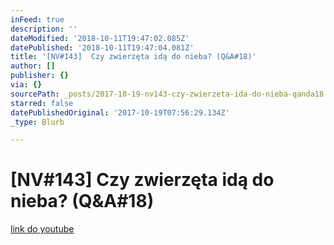 ```yaml
---
inFeed: true
description: ''
dateModified: '2018-10-11T19:47:02.085Z'
datePublished: '2018-10-11T19:47:04.081Z'
title: '[NV#143]  Czy zwierzęta idą do nieba? (Q&A#18)'
author: []
publisher: {}
via: {}
sourcePath: _posts/2017-10-19-nv143-czy-zwierzeta-ida-do-nieba-qanda18.md
starred: false
datePublishedOriginal: '2017-10-19T07:56:29.134Z'
_type: Blurb

---
```

# \[NV\#143\] Czy zwierzęta idą do nieba? (Q&A\#18)
[link do youtube][0]

[0]: https://youtu.be/QN4bwrR2kVg